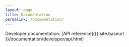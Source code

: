 ```yaml
---
layout: page
title: Documentation
permalink: /documentation/
---
```


Developer documentation:
[API reference]({{ site.baseurl }}/documentation/developer/api.html)
